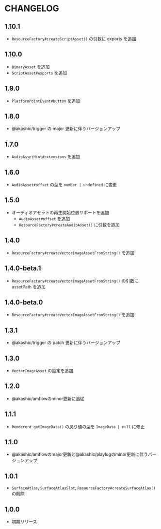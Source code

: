 # CHANGELOG

## 1.10.1
* `ResourceFactory#createScriptAsset()` の引数に exports を追加

## 1.10.0
* `BinaryAsset` を追加
* `ScriptAsset#exports` を追加

## 1.9.0
* `PlatformPointEvent#button` を追加

## 1.8.0
* @akashic/trigger の major 更新に伴うバージョンアップ

## 1.7.0
* `AudioAssetHint#extensions` を追加

## 1.6.0
* `AudioAsset#offset` の型を `number | undefined` に変更

## 1.5.0
* オーディオアセットの再生開始位置サポートを追加
  * `AudioAsset#offset` を追加
  * `ResourceFactory#createAudioAsset()` に引数を追加

## 1.4.0
* `ResourceFactory#createVectorImageAssetFromString()` を追加

## 1.4.0-beta.1
* `ResourceFactory#createVectorImageAssetFromString()` の引数に assetPath を追加

## 1.4.0-beta.0
* `ResourceFactory#createVectorImageAssetFromString()` を追加

## 1.3.1
* @akashic/trigger の patch 更新に伴うバージョンアップ

## 1.3.0
* `VectorImageAsset` の設定を追加

## 1.2.0
* @akashic/amflowのminor更新に追従

## 1.1.1
* `Renderer#_getImageData()` の戻り値の型を `ImageData | null` に修正

## 1.1.0
* @akashic/amflowのmajor更新と@akashic/playlogのminor更新に伴うバージョンアップ

## 1.0.1
* `SurfaceAtlas`, `SurfaceAtlasSlot`, `ResourceFactory#createSurfaceAtlas()` の削除

## 1.0.0
* 初期リリース

